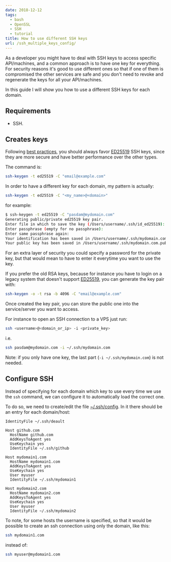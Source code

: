 ```yaml
---
date: 2018-12-12
tags:
  - bash
  - OpenSSL
  - SSH
  - tutorial
title: How to use different SSH keys
url: /ssh_multiple_keys_config/
---
```


As a developer you might have to deal with SSH keys to access specific API/machines, and a common approach is to have one key for everything. For security reasons it's good to use different ones so that if one of them is compromised the other services are safe and you don't need to revoke and regenerate the keys for all your API/machines.

In this guide I will show you how to use a different SSH keys for each domain.

<!--more-->

## Requirements

* SSH.

## Creates keys

Following [best practices](https://linux-audit.com/using-ed25519-openssh-keys-instead-of-dsa-rsa-ecdsa/), you should always favor [ED25519](https://en.wikipedia.org/wiki/EdDSA) SSH keys, since they are more secure and have better performance over the other types.

The command is:

```bash
ssh-keygen -t ed25519 -C "email@example.com"
```

In order to have a different key for each domain, my pattern is actually:

```bash
ssh-keygen -t ed25519 -C "<my_name>@<domain>"
```

for example:

```bash
$ ssh-keygen -t ed25519 -C "pasdam@mydomain.com"
Generating public/private ed25519 key pair.
Enter file in which to save the key (/Users/username/.ssh/id_ed25519): /Users/username/.ssh/mydomain.com
Enter passphrase (empty for no passphrase):
Enter same passphrase again:
Your identification has been saved in /Users/username/.ssh/mydomain.com.
Your public key has been saved in /Users/username/.ssh/mydomain.com.pub.
```

For an extra layer of security you could specify a password for the private key, but that would mean to have to enter it everytime you want to use the key.

If you prefer the old RSA keys, because for instance you have to login on a legacy system that doesn't support [ED25519](https://en.wikipedia.org/wiki/EdDSA), you can generate the key pair with:

```bash
ssh-keygen -o -t rsa -b 4096 -C "email@example.com"
```

Once created the key pair, you can store the public one into the service/server you want to access.

For instance to open an SSH connection to a VPS just run:

```bash
ssh <username>@<domain_or_ip> -i <private_key>
```

i.e.

```bash
ssh pasdam@mydomain.com -i ~/.ssh/mydomain.com
```

Note: if you only have one key, the last part (`-i ~/.ssh/mydomain.com`) is not needed.

## Configure SSH

Instead of specifying for each domain which key to use every time we use the `ssh` command, we can configure it to automatically load the correct one.

To do so, we need to create/edit the file [~/.ssh/config](https://www.ssh.com/ssh/config/). In it there should be an entry for each domain/host:

```text
IdentityFile ~/.ssh/deault

Host github.com
  HostName github.com
  AddKeysToAgent yes
  UseKeychain yes
  IdentityFile ~/.ssh/github

Host mydomain1.com
  HostName mydomain1.com
  AddKeysToAgent yes
  UseKeychain yes
  User myuser
  IdentityFile ~/.ssh/mydomain1

Host mydomain2.com
  HostName mydomain2.com
  AddKeysToAgent yes
  UseKeychain yes
  User myuser
  IdentityFile ~/.ssh/mydomain2
```

To note, for some hosts the username is specified, so that it would be possible to create an ssh connection using only the domain, like this:

```bash
ssh mydomain1.com
```

instead of:

```bash
ssh myuser@mydomain1.com
```
